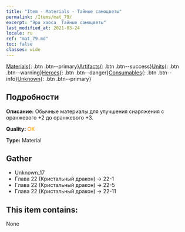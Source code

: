 ```yaml
---
title: "Item - Materials - Тайные самоцветы"
permalink: /Items/mat_79/
excerpt: "Эра хаоса  Тайные самоцветы"
last_modified_at: 2021-03-24
locale: ru
ref: "mat_79.md"
toc: false
classes: wide
---
```

 [Materials](/ru/Items/){: .btn .btn--primary}[Artifacts](/ru/Items/Artifacts/){: .btn .btn--success}[Units](/ru/Items/Units/){: .btn .btn--warning}[Heroes](/ru/Items/Heroes/){: .btn .btn--danger}[Consumables](/ru/Items/Consumables/){: .btn .btn--info}[Unknown](/ru/Items/Unknown/){: .btn .btn--primary}

## Подробности
 **Описание:** Обычные материалы для улучшения снаряжения c оранжевого +2 до оранжевого +3.

 **Quality:** <span style="color: #FF8C00">OK</span>

 **Type:** Material

## Gather

*    Unknown_17 
*    Глава 22 (Кристальный дракон) -> 22-1 
*    Глава 22 (Кристальный дракон) -> 22-5 
*    Глава 22 (Кристальный дракон) -> 22-11 

## This item contains:

  None

